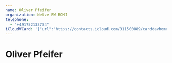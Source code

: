 ```yaml
---
name: Oliver Pfeifer
organization: Netze BW ROMI
telephone:
  - "+491752133734"
iCloudVCard: '{"url":"https://contacts.icloud.com/311500889/carddavhome/card/6269259D-485C-4181-85C8-B5E6A752DFEF.vcf","etag":"\"kmfhajpp\"","data":"BEGIN:VCARD\r\nVERSION:3.0\r\nFN:\r\nN:Pfeifer;Oliver;;;\r\nUID:A989BA73-2A5F-44CB-B963-137B1707A68D\r\nPRODID:-//Apple Inc.//iOS 11.3.1//EN\r\nREV:2025-04-03T22:18:43Z\r\nORG:Netze BW ROMI;\r\nTEL:+491752133734\r\nEND:VCARD"}'
---
```

# Oliver Pfeifer
